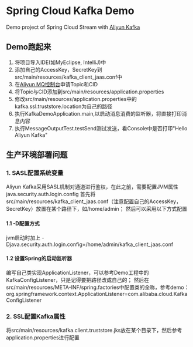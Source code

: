 Spring Cloud Kafka Demo
==========
Demo project of Spring Cloud Stream with [Aliyun Kafka](https://help.aliyun.com/document_detail/52374.html?spm=5176.product29530.6.559.4WA0eL)

## Demo跑起来
1. 将项目导入IDE(如MyEclipse, IntelliJ)中
2. 添加自己的AccessKey，SecretKey到src/main/resources/kafka_client_jaas.conf中
3. 在[Aliyun MQ控制台](https://ons.console.aliyun.com)申请Topic和CID
4. 将Topic与CID添加到src/main/resources/application.properties
5. 修改src/main/resources/application.properties中的kafka.ssl.truststore.location为自己的路径
6. 执行KafkaDemoApplication.main,以启动消息消费的监听器，将直接打印消息内容
7. 执行MessageOutputTest.testSend测试发送，看Console中是否打印"Hello Aliyun Kafka"

## 生产环境部署问题
### 1. SASL配置系统变量
Aliyun Kafka采用SASL机制对通道进行鉴权，在此之前，需要配置JVM属性java.security.auth.login.config
首先将src/main/resources/kafka_client_jaas.conf（注意配置自己的AccessKey，SecretKey）放置在某个路径下，如/home/admin；
然后可以采用以下方式配置
#### 1.1 -D配置方式
jvm启动时加上 -Djava.security.auth.login.config=/home/admin/kafka_client_jaas.conf
#### 1.2 设置Spring的启动监听器
编写自己类实现ApplicationListener，可以参考Demo工程中的KafkaConfigListener，只是记得要把路径改成自己的；
然后在src/main/resources/META-INF/spring.factories中配置类的全称，参考demo：
org.springframework.context.ApplicationListener=com.alibaba.cloud.KafkaConfigListener
### 2. SSL配置Kafka属性
将src/main/resources/kafka.client.truststore.jks放在某个目录下，然后参考
application.properties进行配置

